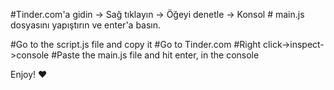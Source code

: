 #Tinder.com'a gidin -> Sağ tıklayın -> Öğeyi denetle -> Konsol # main.js dosyasını yapıştırın ve enter'a basın.

#Go to the script.js file and copy it #Go to Tinder.com #Right click->inspect->console #Paste the main.js file and hit enter, in the console

Enjoy! ❤️
